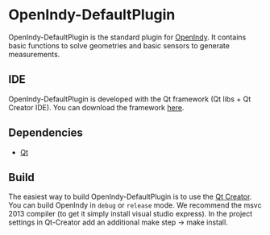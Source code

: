 OpenIndy-DefaultPlugin
======================

OpenIndy-DefaultPlugin is the standard plugin for [OpenIndy](https://github.com/OpenIndy/OpenIndy). It contains basic functions to solve geometries and basic sensors to generate measurements.

IDE
----

OpenIndy-DefaultPlugin is developed with the Qt framework (Qt libs + Qt Creator IDE). You can download the framework [here](http://qt-project.org/downloads).

Dependencies
------------

- [Qt](http://qt-project.org)

Build
-----

The easiest way to build OpenIndy-DefaultPlugin is to use the [Qt Creator](http://www.qt.io/download/). You can build OpenIndy in `debug` or `release` mode.
We recommend the msvc 2013 compiler (to get it simply install visual studio express).
In the project settings in Qt-Creator add an additional make step -> make install.